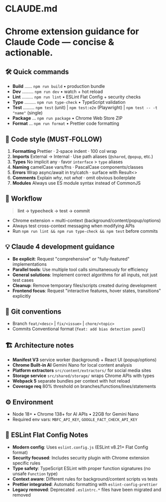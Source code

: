 # CLAUDE.md
# Chrome extension guidance for Claude Code — concise & actionable.

## 🛠 Quick commands
- **Build** …… `npm run build`   • production bundle
- **Dev** ……… `npm run dev`     • watch + hot reload
- **Lint** ……… `npm run lint`    • ESLint Flat Config + security checks
- **Type** ……… `npm run type-check` • TypeScript validation
- **Test** ……… `npm test` (unit) | `npm test:e2e` (Playwright) | `npm test -- -t "name"` (single)
- **Package** … `npm run package` • Chrome Web Store ZIP
- **Format** … `npm run format`  • Prettier code formatting

## 🎨 Code style (MUST‑FOLLOW)
1. **Formatting** Prettier ⋅ 2‑space indent ⋅ 100 col wrap
2. **Imports** External → Internal ⋅ Use path aliases (`@shared`, `@popup`, etc.)
3. **Types** No implicit any ⋅ favor `interface` > `type` aliases
4. **Naming** camelCase vars/fns ⋅ PascalCase components/classes
5. **Errors** Wrap async/await in try/catch ⋅ surface with Result<>
6. **Comments** Explain *why*, not *what* ⋅ omit obvious boilerplate
7. **Modules** Always use ES module syntax instead of CommonJS

## 🔄 Workflow
> **lint → typecheck → test → commit**
- Chrome extension = multi-context (background/content/popup/options)
- Always test cross-context messaging when modifying APIs
- Run `npm run lint && npm run type-check && npm test` before commits

## 💡 Claude 4 development guidance
- **Be explicit**: Request "comprehensive" or "fully-featured" implementations
- **Parallel tools**: Use multiple tool calls simultaneously for efficiency
- **General solutions**: Implement correct algorithms for all inputs, not just test cases
- **Cleanup**: Remove temporary files/scripts created during development
- **Frontend focus**: Request "interactive features, hover states, transitions" explicitly

## 🌳 Git conventions
- Branch `feat/<desc>` | `fix/<issue>` | `chore/<topic>`
- Commits Conventional format (`feat: add bias detection panel`)

## 🏗 Architecture notes
- **Manifest V3** service worker (background) + React UI (popup/options)
- **Chrome Built-in AI** Gemini Nano for local content analysis
- **Platform extractors** `src/content/extractors/` for social media sites
- **Storage service** `src/shared/storage/` wraps Chrome APIs with types
- **Webpack 5** separate bundles per context with hot reload
- **Coverage req** 80% threshold on branches/functions/lines/statements

## ⚙️ Environment
- Node 18+ • Chrome 138+ for AI APIs • 22GB for Gemini Nano
- Required env vars: `MBFC_API_KEY`, `GOOGLE_FACT_CHECK_API_KEY`

## 🔧 ESLint Flat Config Notes
- **Modern config**: Uses `eslint.config.js` (ESLint v8.21+ Flat Config format)
- **Security focused**: Includes security plugin with Chrome extension specific rules
- **Type safety**: TypeScript ESLint with proper function signatures (no unsafe `Function` type)
- **Context aware**: Different rules for background/content scripts vs tests
- **Prettier integrated**: Automatic formatting with `eslint-config-prettier`
- **Legacy removed**: Deprecated `.eslintrc.*` files have been migrated and removed
